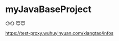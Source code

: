 # myJavaBaseProject
:sweat::sweat:
:innocent::innocent:


https://test-proxy.wuhuyinyuan.com/xiangtao/infos
